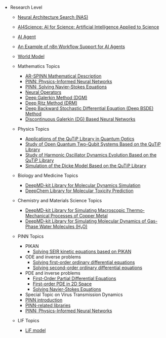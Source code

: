 * Research Level

  * [Neural Architecture Search (NAS)](https://github.com/pengsihua2023/Deep-Learning-Lecture-Notes-English/blob/main/07.%20Research%20Level/Research%20level%3A%20Neural%20Architecture%20Search%20(NAS).md)
  * [AI4Science: AI for Science: Artificial Intelligence Applied to Science](https://github.com/pengsihua2023/Deep-Learning-Lecture-Notes-English/blob/main/07.%20Research%20Level/Research%20level%3A%20AI4science%3A%20AI%20for%20Scienc.md)
  * [AI Agent](https://github.com/pengsihua2023/Deep-Learning-Lecture-Notes-English/blob/main/07.%20Research%20Level/Research%20level%3A%20AI%20agent.md) 
  * [An Example of n8n Workflow Support for AI Agents](https://github.com/pengsihua2023/Deep-Learning-Lecture-Notes-English/blob/main/07.%20Research%20Level/An%20example%20of%20n8n%20workflow%20support%20for%20AI%20Agenet.md)
  * [World Model](https://github.com/pengsihua2023/Deep-Learning-Lecture-Notes-English/blob/main/07.%20Research%20Level/Research%20level%3A%20World%20Model.md)

  * Mathematics Topics

    * [AR-SPINN Mathematical Description](https://github.com/pengsihua2023/Deep-Learning-Lecture-Notes-English/blob/main/07.%20Research%20Level/Mathematics%20Topics/AR-SPINN.md)
    * [PINN: Physics-Informed Neural Networks](https://github.com/pengsihua2023/Deep-Learning-Lecture-Notes-English/blob/main/07.%20Research%20Level/Mathematics%20Topics/PINN%3A%20Physical%20Information%20Network.md)
    * [PINN: Solving Navier-Stokes Equations](https://github.com/pengsihua2023/Deep-Learning-Lecture-Notes-English/blob/main/07.%20Research%20Level/Mathematics%20Topics/PINN%3A%20Solving%20the%20Navier-Stokes%20Equations.md)
    * [Neural Operators](https://github.com/pengsihua2023/Deep-Learning-Lecture-Notes-English/blob/main/07.%20Research%20Level/Mathematics%20Topics/Neural%20Operators.md)
    * [Deep Galerkin Method (DGM)](https://github.com/pengsihua2023/Deep-Learning-Lecture-Notes-English/blob/main/07.%20Research%20Level/Mathematics%20Topics/Deep%20Galerkin%20Method%20(DGM).md)
    * [Deep Ritz Method (DRM)](https://github.com/pengsihua2023/Deep-Learning-Lecture-Notes-English/blob/main/07.%20Research%20Level/Mathematics%20Topics/Deep%20Ritz%20Method%20(DRM).md)
    * [Deep Backward Stochastic Differential Equation (Deep BSDE) Method](https://github.com/pengsihua2023/Deep-Learning-Lecture-Notes-English/blob/main/07.%20Research%20Level/Mathematics%20Topics/Deep%20Backward%20Stochastic%20Differential%20Equation%20(Deep%20BSDE)%20Method.md)
    * [Discontinuous Galerkin (DG) Based Neural Networks](https://github.com/pengsihua2023/Deep-Learning-Lecture-Notes-English/blob/main/07.%20Research%20Level/Mathematics%20Topics/Discontinuous%20Galerkin%20(DG)%20Based%20Neural%20Networks.md)

  * Physics Topics

    * [Applications of the QuTiP Library in Quantum Optics](https://github.com/pengsihua2023/Deep-Learning-Lecture-Notes-English/blob/main/07.%20Research%20Level/Physics%20Topics/Applications%20of%20the%20QuTiP%20Library%20in%20Quantum%20Optics.md)
    * [Study of Open Quantum Two-Qubit Systems Based on the QuTiP Library](https://github.com/pengsihua2023/Deep-Learning-Lecture-Notes-English/blob/main/07.%20Research%20Level/Physics%20Topics/Study%20of%20Open%20Quantum%20Two-Qubit%20Systems%20Based%20on%20the%20QuTiP%20Library.md)
    * [Study of Harmonic Oscillator Dynamics Evolution Based on the QuTiP Library](https://github.com/pengsihua2023/Deep-Learning-Lecture-Notes-English/blob/main/07.%20Research%20Level/Physics%20Topics/Study%20of%20Harmonic%20Oscillator%20Dynamics%20Evolution%20Based%20on%20the%20QuTiP%20Library.md)
    * [Simulation of the Dicke Model Based on the QuTiP Library](https://github.com/pengsihua2023/Deep-Learning-Lecture-Notes-English/blob/main/07.%20Research%20Level/Physics%20Topics/Simulating%20Dicke%20model%20based%20on%20QuTiP%20library.md)

  * Biology and Medicine Topics

    * [DeepMD-kit Library for Molecular Dynamics Simulation](https://github.com/pengsihua2023/Deep-Learning-Lecture-Notes-English/blob/main/07.%20Research%20Level/Biology%20and%20Medicine%20Topics/DeepMD-kit%20Library%20for%20Molecular%20Dynamics%20Simulation.md)
    * [DeepChem Library for Molecular Toxicity Prediction](https://github.com/pengsihua2023/Deep-Learning-Lecture-Notes-English/blob/main/07.%20Research%20Level/Biology%20and%20Medicine%20Topics/DeepChem%20Library%20for%20Molecular%20Toxicity%20Prediction.md)

  * Chemistry and Materials Science Topics

    * [DeepMD-kit Library for Simulating Macroscopic Thermo-Mechanical Processes of Copper Metal](https://github.com/pengsihua2023/Deep-Learning-Lecture-Notes-English/blob/main/07.%20Research%20Level/Chemistry%20and%20Materials%20Science%20Topics/DeepMD-kit%20Library%20for%20Simulating%20Macroscopic%20Thermo-Mechanical%20Processes%20of%20Copper%20Metal.md)
    * [DeepMD-kit Library for Simulating Molecular Dynamics of Gas-Phase Water Molecules (H₂O)](https://github.com/pengsihua2023/Deep-Learning-Lecture-Notes-English/blob/main/07.%20Research%20Level/Chemistry%20and%20Materials%20Science%20Topics/DeepMD-kit%20Library%20for%20Simulating%20Molecular%20Dynamics%20of%20Gas-Phase%20Water%20Molecules%20(H%E2%82%82O).md)
    
  * PINN Topics
    * PIKAN
      - [Solving SEIR kinetic equations based on PIKAN](https://github.com/pengsihua2023/Deep-Learning-Lecture-Notes-English/blob/main/07.%20Research%20Level/PINN%20Topics/PKAN/Solving%20SEIR%20kinetic%20equations%20based%20on%20PIKAN.md)
    * ODE and inverse problems
      - [Solving first-order ordinary differential equations](https://github.com/pengsihua2023/Deep-Learning-Lecture-Notes-English/blob/main/07.%20Research%20Level/PINN%20Topics/ODE%20and%20inverse%20problems/Solving%20first-order%20ordinary%20differential%20equations%20based%20on%20the%20DeepXDE%20library.md)
      - [Solving second-order ordinary differential equations](https://github.com/pengsihua2023/Deep-Learning-Lecture-Notes-English/blob/main/07.%20Research%20Level/PINN%20Topics/ODE%20and%20inverse%20problems/Solving%20second-order%20ordinary%20differential%20equations%20based%20on%20the%20DeepXDE%20library.md)
    * PDE and inverse problems
      - [First-Order Partial Differential Equations](https://github.com/pengsihua2023/Deep-Learning-Lecture-Notes-English/blob/main/07.%20Research%20Level/PINN%20Topics/PDE%20and%20inverse%20problems/First-Order%20Partial%20Differential%20Equations.md)
      - [First-order PDE in 2D Space](https://github.com/pengsihua2023/Deep-Learning-Lecture-Notes-English/blob/main/07.%20Research%20Level/PINN%20Topics/PDE%20and%20inverse%20problems/First-order%20partial%20differential%20equations%20in%20two-dimensional%20space.md)
      - [Solving Navier-Stokes Equations](https://github.com/pengsihua2023/Deep-Learning-Lecture-Notes-English/blob/main/07.%20Research%20Level/PINN%20Topics/PDE%20and%20inverse%20problems/PINN%3A%20Solving%20Navier-Stokes%20Equations.md)
    * Special Topic on Virus Transmission Dynamics
    * [PINN introduction](https://github.com/pengsihua2023/Deep-Learning-Lecture-Notes-English/blob/main/07.%20Research%20Level/PINN%20Topics/PINN%20introduction.md)
    * [PINN-related libraries](https://github.com/pengsihua2023/Deep-Learning-Lecture-Notes-English/blob/main/07.%20Research%20Level/PINN%20Topics/PINN-related%20libraries.md)
    * [PINN: Physics-Informed Neural Networks](https://github.com/pengsihua2023/Deep-Learning-Lecture-Notes-English/blob/main/07.%20Research%20Level/PINN%20Topics/PINN%3A%20Physics-Informed%20Neural%20Networks.md)

  * LIF Topics  
    * [LiF model](https://github.com/pengsihua2023/Deep-Learning-Lecture-Notes-English/blob/main/07.%20Research%20Level/LIF%20Model%20Topics/LIF%20Model.md)
